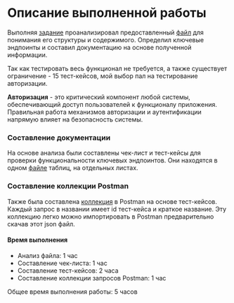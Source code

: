 # Описание выполненной работы

Выполняя [задание](https://github.com/rubbannov/test-assignments/blob/main/%D0%A1%D0%BF%D0%B8%D1%81%D0%BE%D0%BA%20%D1%82%D0%B5%D1%81%D1%82%D0%BE%D0%B2%D1%8B%D1%85%20%D0%B7%D0%B0%D0%B4%D0%B0%D0%BD%D0%B8%D0%B9/Netology%20Career%20center/%D0%A2%D0%97%20%D0%B4%D0%BB%D1%8F%20%D1%82%D0%B5%D1%81%D1%82%D0%B8%D1%80%D0%BE%D0%B2%D1%89%D0%B8%D0%BA%D0%BE%D0%B2.docx) проанализировал предоставленный [файл](https://github.com/rubbannov/test-assignments/blob/main/%D0%A1%D0%BF%D0%B8%D1%81%D0%BE%D0%BA%20%D1%82%D0%B5%D1%81%D1%82%D0%BE%D0%B2%D1%8B%D1%85%20%D0%B7%D0%B0%D0%B4%D0%B0%D0%BD%D0%B8%D0%B9/Netology%20Career%20center/WEAR%20(1).json) для понимания его структуры и содержимого. Определил ключевые эндпоинты и составил документацию на основе полученной информации.

Так как тестировать весь функционал не требуется, а также существует ограничение - 15 тест-кейсов, мой выбор пал на тестирование авторизации.

**Авторизация** - это критический компонент любой системы, обеспечивающий доступ пользователей к функционалу приложения. Правильная работа механизмов авторизации и аутентификации напрямую влияет на безопасность системы.

### Составление документации

На основе анализа были составлены чек-лист и тест-кейсы для проверки функциональности ключевых эндпоинтов. Они находятся в одном [файле](https://github.com/rubbannov/test-assignments/blob/main/ready-made%20assignments/WEAR%20online/Docs%20WEAR%20OpenApi.xlsx) таблиц, на отдельных листах.

### Составление коллекции Postman

Также была составлена [коллекция](https://github.com/rubbannov/test-assignments/blob/main/ready-made%20assignments/WEAR%20online/WEAR.online.postman_collection.json) в Postman на основе тест-кейсов. Каждый запрос в названии имеет id тест-кейса и краткое название. Эту коллекцию легко можно импортировать в Postman предварительно скачав этот json файл.

#### Время выполнения
- Анализ файла: 1 час
- Составление чек-листа: 1 час
- Составление тест-кейсов: 2 часа
- Составление коллекции запросов Postman: 1 час

Общее время выполнения работы: 5 часов

